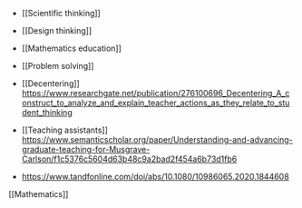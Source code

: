 - [[Scientific thinking]]
- [[Design thinking]]
- [[Mathematics education]]
- [[Problem solving]]

- [[Decentering]] https://www.researchgate.net/publication/276100696_Decentering_A_construct_to_analyze_and_explain_teacher_actions_as_they_relate_to_student_thinking
- [[Teaching assistants]] https://www.semanticscholar.org/paper/Understanding-and-advancing-graduate-teaching-for-Musgrave-Carlson/f1c5376c5604d63b48c9a2bad2f454a6b73d1fb6
- https://www.tandfonline.com/doi/abs/10.1080/10986065.2020.1844608

[[Mathematics]]
